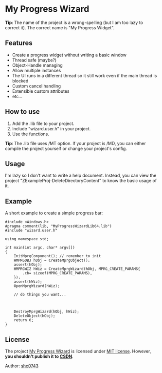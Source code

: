 # My Progress Wizard

**Tip**: The name of the project is a wrong-spelling (but I am too lazy to correct it). The correct name is "My Progress Widget".

## Features
- Create a progress widget without writing a basic window
- Thread safe (maybe?)
- Object-Handle managing
- Allow multiple instances
- The UI runs in a different thread so it still work even if the main thread is blocked
- Custom cancel handling
- Extensible custom attributes
- etc...

## How to use
1. Add the .lib file to your project.
2. Include "wizard.user.h" in your project.
3. Use the functions.

**Tip**: The .lib file uses /MT option. If your project is /MD, you can either compile the project yourself or change your project's config.

## Usage
I'm lazy so I don't want to write a help document. Instead, you can view the project "ZExampleProj-DeleteDirectoryContent" to know the basic usage of it.

## Example
A short example to create a simple progress bar:
```
#include <Windows.h>
#pragma comment(lib, "MyProgressWizardLib64.lib")
#include "wizard.user.h"

using namespace std;

int main(int argc, char* argv[])
{
	InitMprgComponent(); // remember to init
	HMPRGOBJ hObj = CreateMprgObject();
	assert(hObj);
	HMPRGWIZ hWiz = CreateMprgWizard(hObj, MPRG_CREATE_PARAMS{
		.cb= sizeof(MPRG_CREATE_PARAMS),
	});
	assert(hWiz);
	OpenMprgWizard(hWiz);

    // do things you want...



	DestroyMprgWizard(hObj, hWiz);
	DeleteObject(hObj);
	return 0;
}
```

## License
The project [My Progress Wizard](#Features) is licensed under [MIT license](./LICENSE.txt). However, **you shouldn't publish it to [CSDN](https://csdn.net/)**.

Author: [shc0743](https://github.com/shc0743)

